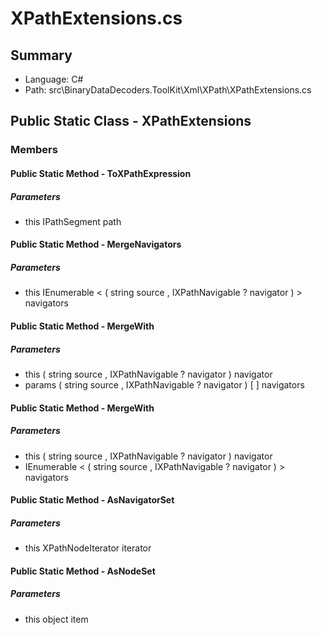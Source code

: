 ﻿# XPathExtensions.cs

## Summary

* Language: C#
* Path: src\BinaryDataDecoders.ToolKit\Xml\XPath\XPathExtensions.cs

## Public Static Class - XPathExtensions

### Members

#### Public Static Method - ToXPathExpression

#####  Parameters

 - this IPathSegment path 

#### Public Static Method - MergeNavigators

#####  Parameters

 - this IEnumerable < ( string source , IXPathNavigable ? navigator ) > navigators 

#### Public Static Method - MergeWith

#####  Parameters

 - this ( string source , IXPathNavigable ? navigator ) navigator 
 - params ( string source , IXPathNavigable ? navigator ) [  ] navigators 

#### Public Static Method - MergeWith

#####  Parameters

 - this ( string source , IXPathNavigable ? navigator ) navigator 
 - IEnumerable < ( string source , IXPathNavigable ? navigator ) > navigators 

#### Public Static Method - AsNavigatorSet

#####  Parameters

 - this XPathNodeIterator iterator 

#### Public Static Method - AsNodeSet

#####  Parameters

 - this object item 

